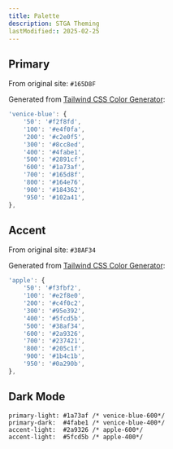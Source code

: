 ```yaml
---
title: Palette
description: STGA Theming
lastModified:: 2025-02-25
---
```


## Primary

From original site: `#165D8F`

Generated from [Tailwind CSS Color Generator](https://uicolors.app/create):

```ts
'venice-blue': {
    '50': '#f2f8fd',
    '100': '#e4f0fa',
    '200': '#c2e0f5',
    '300': '#8cc8ed',
    '400': '#4fabe1',
    '500': '#2891cf',
    '600': '#1a73af',
    '700': '#165d8f',
    '800': '#164e76',
    '900': '#184362',
    '950': '#102a41',
},
```

## Accent

From original site: `#38AF34`

Generated from [Tailwind CSS Color Generator](https://uicolors.app/create):

```ts
'apple': {
    '50': '#f3fbf2',
    '100': '#e2f8e0',
    '200': '#c4f0c2',
    '300': '#95e392',
    '400': '#5fcd5b',
    '500': '#38af34',
    '600': '#2a9326',
    '700': '#237421',
    '800': '#205c1f',
    '900': '#1b4c1b',
    '950': '#0a290b',
},
```

## Dark Mode

```properties
primary-light: #1a73af /* venice-blue-600*/
primary-dark:  #4fabe1 /* venice-blue-400*/
accent-light:  #2a9326 /* apple-600*/
accent-light:  #5fcd5b /* apple-400*/
```
